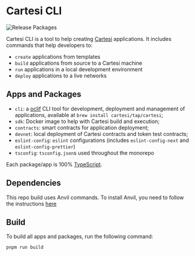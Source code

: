 # Cartesi CLI

![Release Packages](https://github.com/cartesi/cli/actions/workflows/release.yaml/badge.svg)

Cartesi CLI is a tool to help creating [Cartesi](http://cartesi.io) applications. It includes commands that help developers to:

-   `create` applications from templates
-   `build` applications from source to a Cartesi machine
-   `run` applications in a local development environment
-   `deploy` applications to a live networks

## Apps and Packages

-   `cli`: a [oclif](https://oclif.io) CLI tool for development, deployment and management of applications, available at `brew install cartesi/tap/cartesi`;
-   `sdk`: Docker image to help with Cartesi build and execution;
-   `contracts`: smart contracts for application deployment;
-   `devnet`: local deployment of Cartesi contracts and token test contracts;
-   `eslint-config`: `eslint` configurations (includes `eslint-config-next` and `eslint-config-prettier`)
-   `tsconfig`: `tsconfig.json`s used throughout the monorepo

Each package/app is 100% [TypeScript](https://www.typescriptlang.org/).

## Dependencies

This repo build uses Anvil commands. To install Anvil, you need to follow the instructions [here](https://book.getfoundry.sh/getting-started/installation#using-foundryup)

## Build

To build all apps and packages, run the following command:

```shell
pnpm run build
```
